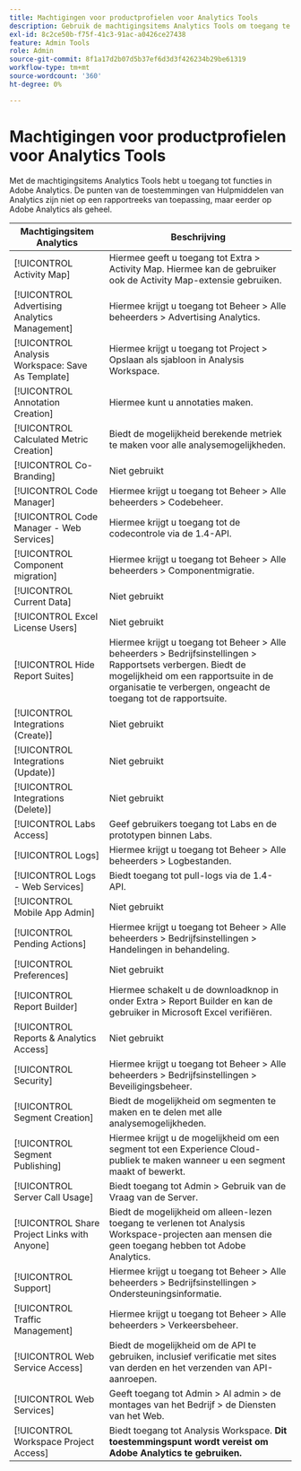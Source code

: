 ```yaml
---
title: Machtigingen voor productprofielen voor Analytics Tools
description: Gebruik de machtigingsitems Analytics Tools om toegang te verlenen tot functies in Adobe Analytics.
exl-id: 8c2ce50b-f75f-41c3-91ac-a0426ce27438
feature: Admin Tools
role: Admin
source-git-commit: 8f1a17d2b07d5b37ef6d3d3f426234b29be61319
workflow-type: tm+mt
source-wordcount: '360'
ht-degree: 0%

---
```


# Machtigingen voor productprofielen voor Analytics Tools

Met de machtigingsitems Analytics Tools hebt u toegang tot functies in Adobe Analytics. De punten van de toestemmingen van Hulpmiddelen van Analytics zijn niet op een rapportreeks van toepassing, maar eerder op Adobe Analytics als geheel.

| Machtigingsitem Analytics | Beschrijving |
|----|----|
| [!UICONTROL Activity Map] | Hiermee geeft u toegang tot Extra > Activity Map. Hiermee kan de gebruiker ook de Activity Map-extensie gebruiken. |
| [!UICONTROL Advertising Analytics Management] | Hiermee krijgt u toegang tot Beheer > Alle beheerders > Advertising Analytics. |
| [!UICONTROL Analysis Workspace: Save As Template] | Hiermee krijgt u toegang tot Project > Opslaan als sjabloon in Analysis Workspace. |
| [!UICONTROL Annotation Creation] | Hiermee kunt u annotaties maken. |
| [!UICONTROL Calculated Metric Creation] | Biedt de mogelijkheid berekende metriek te maken voor alle analysemogelijkheden. |
| [!UICONTROL Co-Branding] | Niet gebruikt |
| [!UICONTROL Code Manager] | Hiermee krijgt u toegang tot Beheer > Alle beheerders > Codebeheer. |
| [!UICONTROL Code Manager - Web Services] | Hiermee krijgt u toegang tot de codecontrole via de 1.4-API. |
| [!UICONTROL Component migration] | Hiermee krijgt u toegang tot Beheer > Alle beheerders > Componentmigratie. |
| [!UICONTROL Current Data] | Niet gebruikt |
| [!UICONTROL Excel License Users] | Niet gebruikt |
| [!UICONTROL Hide Report Suites] | Hiermee krijgt u toegang tot Beheer > Alle beheerders > Bedrijfsinstellingen > Rapportsets verbergen. Biedt de mogelijkheid om een rapportsuite in de organisatie te verbergen, ongeacht de toegang tot de rapportsuite. |
| [!UICONTROL Integrations (Create)] | Niet gebruikt |
| [!UICONTROL Integrations (Update)] | Niet gebruikt |
| [!UICONTROL Integrations (Delete)] | Niet gebruikt |
| [!UICONTROL Labs Access] | Geef gebruikers toegang tot Labs en de prototypen binnen Labs. |
| [!UICONTROL Logs] | Hiermee krijgt u toegang tot Beheer > Alle beheerders > Logbestanden. |
| [!UICONTROL Logs - Web Services] | Biedt toegang tot pull-logs via de 1.4-API. |
| [!UICONTROL Mobile App Admin] | Niet gebruikt |
| [!UICONTROL Pending Actions] | Hiermee krijgt u toegang tot Beheer > Alle beheerders > Bedrijfsinstellingen > Handelingen in behandeling. |
| [!UICONTROL Preferences] | Niet gebruikt |
| [!UICONTROL Report Builder] | Hiermee schakelt u de downloadknop in onder Extra > Report Builder en kan de gebruiker in Microsoft Excel verifiëren. |
| [!UICONTROL Reports & Analytics Access] | Niet gebruikt |
| [!UICONTROL Security] | Hiermee krijgt u toegang tot Beheer > Alle beheerders > Bedrijfsinstellingen > Beveiligingsbeheer. |
| [!UICONTROL Segment Creation] | Biedt de mogelijkheid om segmenten te maken en te delen met alle analysemogelijkheden. |
| [!UICONTROL Segment Publishing] | Hiermee krijgt u de mogelijkheid om een segment tot een Experience Cloud-publiek te maken wanneer u een segment maakt of bewerkt. |
| [!UICONTROL Server Call Usage] | Biedt toegang tot Admin > Gebruik van de Vraag van de Server. |
| [!UICONTROL Share Project Links with Anyone] | Biedt de mogelijkheid om alleen-lezen toegang te verlenen tot Analysis Workspace-projecten aan mensen die geen toegang hebben tot Adobe Analytics. |
| [!UICONTROL Support] | Hiermee krijgt u toegang tot Beheer > Alle beheerders > Bedrijfsinstellingen > Ondersteuningsinformatie. |
| [!UICONTROL Traffic Management] | Hiermee krijgt u toegang tot Beheer > Alle beheerders > Verkeersbeheer. |
| [!UICONTROL Web Service Access] | Biedt de mogelijkheid om de API te gebruiken, inclusief verificatie met sites van derden en het verzenden van API-aanroepen. |
| [!UICONTROL Web Services] | Geeft toegang tot Admin > Al admin > de montages van het Bedrijf > de Diensten van het Web. |
| [!UICONTROL Workspace Project Access] | Biedt toegang tot Analysis Workspace. **Dit toestemmingspunt wordt vereist om Adobe Analytics te gebruiken.** |
